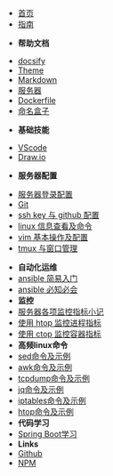 * [首页](/)
* [指南](guide "The greatest guide in the world")
- **帮助文档**
* [docsify](docsify)
* [Theme](theme)
* [Markdown](markdown-offline)
* [服务器](server)
* [Dockerfile](dockerfile)
* [命名盒子](elpis)
- **基础技能**
* [VScode](vscode)
* [Draw.io](draw)
- **服务器配置**
* [服务器登录配置](server-init)
* [Git](git)
* [ssh key 与 github 配置](ssh-setting)
* [linux 信息查看及命令](system-info)
* [vim 基本操作及配置](vim-setting)
* [tmux 与窗口管理](tmux-setting)
- **自动化运维**
- [ansible 简易入门](ansible-guide)
- [ansible 必知必会](ansible-problem)
- **监控**
- [服务器各项监控指标小记](linux-monitor)
- [使用 htop 监控进程指标](htop)
- [使用 ctop 监控容器指标](ctop)
- **高频linux命令**
- [sed命令及示例](linux-sed)
- [awk命令及示例](linux-awk)
- [tcpdump命令及示例](linux-tcpdump)
- [jq命令及示例](linux-jq)
- [iptables命令及示例](iptables)
- [htop命令及示例](htop)
- **代码学习**
- [Spring Boot学习](spring-boot)
- **Links**
- [Github](https://github.com/jhildenbiddle/docsify-themeable)
- [NPM](https://www.npmjs.com/package/docsify-themeable)